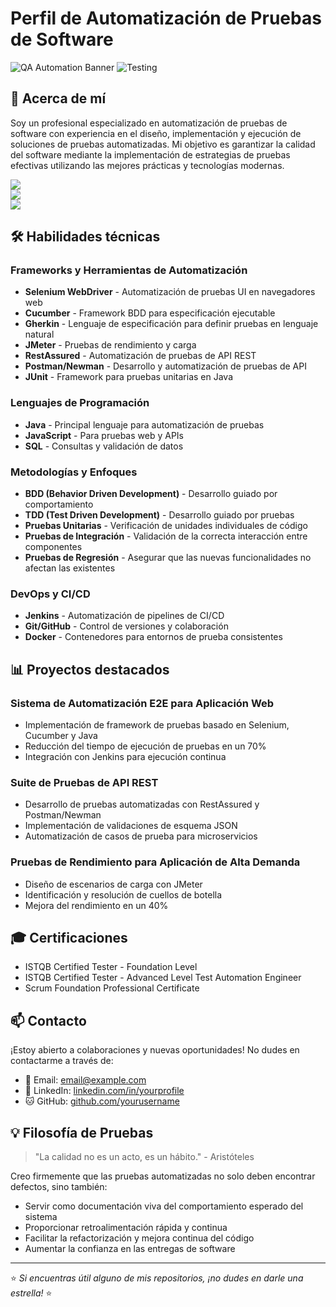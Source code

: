 # Perfil de Automatización de Pruebas de Software

![QA Automation Banner](https://img.shields.io/badge/QA-Automation-blue)
![Testing](https://img.shields.io/badge/Testing-Expert-green)

## 👋 Acerca de mí

Soy un profesional especializado en automatización de pruebas de software con experiencia en el diseño, implementación y ejecución de soluciones de pruebas automatizadas. Mi objetivo es garantizar la calidad del software mediante la implementación de estrategias de pruebas efectivas utilizando las mejores prácticas y tecnologías modernas.

<p>
  <img src="https://github-readme-stats.vercel.app/api?username=mickinfo&theme=buefy&show_icons=true&hide_border=true&count_private=true"><br>
  <img src="https://github-readme-streak-stats.herokuapp.com/?user=mickinfo&theme=buefy&hide_border=true"><br>
  <img src="https://github-readme-stats.vercel.app/api/top-langs/?username=mickinfo&theme=buefy&show_icons=true&hide_border=true&layout=compact">
</p>

## 🛠️ Habilidades técnicas

### Frameworks y Herramientas de Automatización
- **Selenium WebDriver** - Automatización de pruebas UI en navegadores web
- **Cucumber** - Framework BDD para especificación ejecutable
- **Gherkin** - Lenguaje de especificación para definir pruebas en lenguaje natural
- **JMeter** - Pruebas de rendimiento y carga
- **RestAssured** - Automatización de pruebas de API REST
- **Postman/Newman** - Desarrollo y automatización de pruebas de API
- **JUnit** - Framework para pruebas unitarias en Java

### Lenguajes de Programación
- **Java** - Principal lenguaje para automatización de pruebas
- **JavaScript** - Para pruebas web y APIs
- **SQL** - Consultas y validación de datos

### Metodologías y Enfoques
- **BDD (Behavior Driven Development)** - Desarrollo guiado por comportamiento
- **TDD (Test Driven Development)** - Desarrollo guiado por pruebas
- **Pruebas Unitarias** - Verificación de unidades individuales de código
- **Pruebas de Integración** - Validación de la correcta interacción entre componentes
- **Pruebas de Regresión** - Asegurar que las nuevas funcionalidades no afectan las existentes

### DevOps y CI/CD
- **Jenkins** - Automatización de pipelines de CI/CD
- **Git/GitHub** - Control de versiones y colaboración
- **Docker** - Contenedores para entornos de prueba consistentes

## 📊 Proyectos destacados

### Sistema de Automatización E2E para Aplicación Web
- Implementación de framework de pruebas basado en Selenium, Cucumber y Java
- Reducción del tiempo de ejecución de pruebas en un 70%
- Integración con Jenkins para ejecución continua

### Suite de Pruebas de API REST
- Desarrollo de pruebas automatizadas con RestAssured y Postman/Newman
- Implementación de validaciones de esquema JSON
- Automatización de casos de prueba para microservicios

### Pruebas de Rendimiento para Aplicación de Alta Demanda
- Diseño de escenarios de carga con JMeter
- Identificación y resolución de cuellos de botella
- Mejora del rendimiento en un 40%

## 🎓 Certificaciones
- ISTQB Certified Tester - Foundation Level
- ISTQB Certified Tester - Advanced Level Test Automation Engineer
- Scrum Foundation Professional Certificate

## 📫 Contacto

¡Estoy abierto a colaboraciones y nuevas oportunidades! No dudes en contactarme a través de:

- 📧 Email: [email@example.com](mailto:email@example.com)
- 💼 LinkedIn: [linkedin.com/in/yourprofile](https://www.linkedin.com/in/yourprofile)
- 🐱 GitHub: [github.com/yourusername](https://github.com/yourusername)

## 💡 Filosofía de Pruebas

> "La calidad no es un acto, es un hábito." - Aristóteles

Creo firmemente que las pruebas automatizadas no solo deben encontrar defectos, sino también:
- Servir como documentación viva del comportamiento esperado del sistema
- Proporcionar retroalimentación rápida y continua
- Facilitar la refactorización y mejora continua del código
- Aumentar la confianza en las entregas de software

---

⭐️ *Si encuentras útil alguno de mis repositorios, ¡no dudes en darle una estrella!* ⭐️
